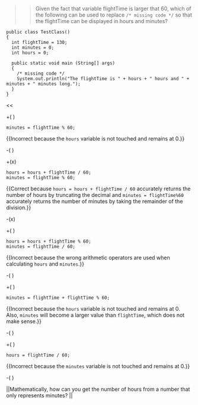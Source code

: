 >>Given the fact that variable flightTime is larger that 60, which of the following can be used to replace <code>/* missing code */</code> so that the flightTime can be displayed in hours and minutes?

```
public class TestClass()
{
  int flightTime = 130;
  int minutes = 0;
  int hours = 0;

  public static void main (String[] args)
  {
    /* missing code */
    System.out.println("The flightTime is " + hours + " hours and " + minutes + " minutes long.");
  }
}
```

<<

+( )

<pre><code>minutes = flightTime % 60;</code></pre> 

{{Incorrect because the <code>hours</code> variable is not touched and remains at 0.}}

-( )

+(x)

<pre><code>hours = hours + flightTime / 60;
minutes = flightTime % 60;
</code></pre> 

{{Correct because <code>hours = hours + flightTime / 60</code> accurately returns the number of hours by truncating the decimal and <code>minutes = flightTime%60</code> accurately returns the number of minutes by taking the remainder of the division.}}

-(x)

+( )

<pre><code>hours = hours + flightTime % 60;
minutes = flightTime / 60; 
</code></pre> 

{{Incorrect because the wrong arithmetic operators are used when calculating <code>hours</code> and <code>minutes</code>.}}

-( )

+( )

<pre><code>minutes = flightTime + flightTime % 60;</code></pre> 

{{Incorrect because the <code>hours</code> variable is not touched and remains at 0. Also, <code>minutes</code> will become a larger value than <code>flightTime</code>, which does not make sense.}}

-( )

+( )

<pre><code>hours = flightTime / 60;</code></pre> 

{{Incorrect because the <code>minutes</code> variable is not touched and remains at 0.}}

-( )

||Mathematically, how can you get the number of hours from a number that only represents minutes? ||